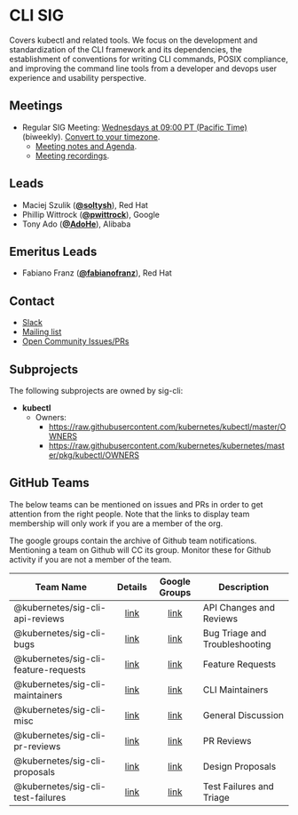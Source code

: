 <!---
This is an autogenerated file!

Please do not edit this file directly, but instead make changes to the
sigs.yaml file in the project root.

To understand how this file is generated, see https://git.k8s.io/community/generator/README.md
-->
# CLI SIG

Covers kubectl and related tools. We focus on the development and standardization of the CLI framework and its dependencies, the establishment of conventions for writing CLI commands, POSIX compliance, and improving the command line tools from a developer and devops user experience and usability perspective.

## Meetings
* Regular SIG Meeting: [Wednesdays at 09:00 PT (Pacific Time)](https://zoom.us/my/sigcli) (biweekly). [Convert to your timezone](http://www.thetimezoneconverter.com/?t=09:00&tz=PT%20%28Pacific%20Time%29).
  * [Meeting notes and Agenda](https://docs.google.com/document/d/1r0YElcXt6G5mOWxwZiXgGu_X6he3F--wKwg-9UBc29I/edit?usp=sharing).
  * [Meeting recordings](https://www.youtube.com/playlist?list=PL69nYSiGNLP28HaTzSlFe6RJVxpFmbUvF).

## Leads
* Maciej Szulik (**[@soltysh](https://github.com/soltysh)**), Red Hat
* Phillip Wittrock (**[@pwittrock](https://github.com/pwittrock)**), Google
* Tony Ado (**[@AdoHe](https://github.com/AdoHe)**), Alibaba

## Emeritus Leads
* Fabiano Franz (**[@fabianofranz](https://github.com/fabianofranz)**), Red Hat

## Contact
* [Slack](https://kubernetes.slack.com/messages/sig-cli)
* [Mailing list](https://groups.google.com/forum/#!forum/kubernetes-sig-cli)
* [Open Community Issues/PRs](https://github.com/kubernetes/community/labels/sig%2Fcli)

## Subprojects

The following subprojects are owned by sig-cli:
- **kubectl**
  - Owners:
    - https://raw.githubusercontent.com/kubernetes/kubectl/master/OWNERS
    - https://raw.githubusercontent.com/kubernetes/kubernetes/master/pkg/kubectl/OWNERS

## GitHub Teams

The below teams can be mentioned on issues and PRs in order to get attention from the right people.
Note that the links to display team membership will only work if you are a member of the org.

The google groups contain the archive of Github team notifications.
Mentioning a team on Github will CC its group.
Monitor these for Github activity if you are not a member of the team.

| Team Name | Details | Google Groups | Description |
| --------- |:-------:|:-------------:|  ----------- |
| @kubernetes/sig-cli-api-reviews | [link](https://github.com/orgs/kubernetes/teams/sig-cli-api-reviews) | [link](https://groups.google.com/forum/#!forum/kubernetes-sig-cli-api-reviews) | API Changes and Reviews |
| @kubernetes/sig-cli-bugs | [link](https://github.com/orgs/kubernetes/teams/sig-cli-bugs) | [link](https://groups.google.com/forum/#!forum/kubernetes-sig-cli-bugs) | Bug Triage and Troubleshooting |
| @kubernetes/sig-cli-feature-requests | [link](https://github.com/orgs/kubernetes/teams/sig-cli-feature-requests) | [link](https://groups.google.com/forum/#!forum/kubernetes-sig-cli-feature-requests) | Feature Requests |
| @kubernetes/sig-cli-maintainers | [link](https://github.com/orgs/kubernetes/teams/sig-cli-maintainers) | [link](https://groups.google.com/forum/#!forum/kubernetes-sig-cli-maintainers) | CLI Maintainers |
| @kubernetes/sig-cli-misc | [link](https://github.com/orgs/kubernetes/teams/sig-cli-misc) | [link](https://groups.google.com/forum/#!forum/kubernetes-sig-cli-misc) | General Discussion |
| @kubernetes/sig-cli-pr-reviews | [link](https://github.com/orgs/kubernetes/teams/sig-cli-pr-reviews) | [link](https://groups.google.com/forum/#!forum/kubernetes-sig-cli-pr-reviews) | PR Reviews |
| @kubernetes/sig-cli-proposals | [link](https://github.com/orgs/kubernetes/teams/sig-cli-proposals) | [link](https://groups.google.com/forum/#!forum/kubernetes-sig-cli-proposals) | Design Proposals |
| @kubernetes/sig-cli-test-failures | [link](https://github.com/orgs/kubernetes/teams/sig-cli-test-failures) | [link](https://groups.google.com/forum/#!forum/kubernetes-sig-cli-test-failures) | Test Failures and Triage |

<!-- BEGIN CUSTOM CONTENT -->

<!-- END CUSTOM CONTENT -->
